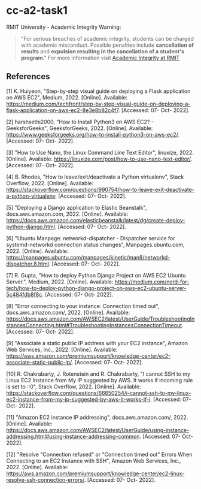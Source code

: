 # cc-a2-task1


RMIT University - Academic Integrity Warning:
> "For serious breaches of academic integrity, students can be charged with academic misconduct. Possible penalties include **cancellation of results** and **expulsion resulting in the cancellation of a student's program**."
For more information visit [Academic Integrity at RMIT](https://www.rmit.edu.au/students/my-course/assessment-results/academic-integrity)

## References

[1] K. Huiyeon, "Step-by-step visual guide on deploying a Flask application on AWS EC2", Medium, 2022. [Online]. Available: https://medium.com/techfront/step-by-step-visual-guide-on-deploying-a-flask-application-on-aws-ec2-8e3e8b82c4f7. [Accessed: 07- Oct- 2022].

[2] harshsethi2000, "How to Install Python3 on AWS EC2? - GeeksforGeeks", GeeksforGeeks, 2022. [Online]. Available: https://www.geeksforgeeks.org/how-to-install-python3-on-aws-ec2/. [Accessed: 07- Oct- 2022].

[3] "How to Use Nano, the Linux Command Line Text Editor", linuxize, 2022. [Online]. Available: https://linuxize.com/post/how-to-use-nano-text-editor/. [Accessed: 07- Oct- 2022].

[4] B. Rhodes, "How to leave/exit/deactivate a Python virtualenv", Stack Overflow, 2022. [Online]. Available: https://stackoverflow.com/questions/990754/how-to-leave-exit-deactivate-a-python-virtualenv. [Accessed: 07- Oct- 2022].

[5] "Deploying a Django application to Elastic Beanstalk", docs.aws.amazon.com, 2022. [Online]. Available: https://docs.aws.amazon.com/elasticbeanstalk/latest/dg/create-deploy-python-django.html. [Accessed: 07- Oct- 2022].

[6] "Ubuntu Manpage: networkd-dispatcher - Dispatcher service for systemd-networkd connection status changes", Manpages.ubuntu.com, 2022. [Online]. Available: https://manpages.ubuntu.com/manpages/kinetic/man8/networkd-dispatcher.8.html. [Accessed: 07- Oct- 2022].

[7] R. Gupta, "How to deploy Python Django Project on AWS EC2 Ubuntu Server.", Medium, 2022. [Online]. Available: https://medium.com/nerd-for-tech/how-to-deploy-python-django-project-on-aws-ec2-ubuntu-server-5c484fdb8f8c. [Accessed: 07- Oct- 2022].

[8] "Error connecting to your instance: Connection timed out", docs.aws.amazon.com/, 2022. [Online]. Available: https://docs.aws.amazon.com/AWSEC2/latest/UserGuide/TroubleshootingInstancesConnecting.html#TroubleshootingInstancesConnectionTimeout. [Accessed: 07- Oct- 2022].

[9] "Associate a static public IP address with your EC2 instance", Amazon Web Services, Inc., 2022. [Online]. Available: https://aws.amazon.com/premiumsupport/knowledge-center/ec2-associate-static-public-ip/. [Accessed: 07- Oct- 2022].

[10] R. Chakrabarty, J. Rotenstein and R. Chakrabarty, "I cannot SSH to my Linux EC2 Instance from My IP suggested by AWS. It works if incoming rule is set to ::0", Stack Overflow, 2022. [Online]. Available: https://stackoverflow.com/questions/66650254/i-cannot-ssh-to-my-linux-ec2-instance-from-my-ip-suggested-by-aws-it-works-if-i. [Accessed: 07- Oct- 2022].

[11] "Amazon EC2 instance IP addressing", docs.aws.amazon.com/, 2022. [Online]. Available: https://docs.aws.amazon.com/AWSEC2/latest/UserGuide/using-instance-addressing.html#using-instance-addressing-common. [Accessed: 07- Oct- 2022].

[12] "Resolve "Connection refused" or "Connection timed out" Errors When Connecting to an EC2 Instance with SSH", Amazon Web Services, Inc., 2022. [Online]. Available: https://aws.amazon.com/premiumsupport/knowledge-center/ec2-linux-resolve-ssh-connection-errors/. [Accessed: 07- Oct- 2022].
